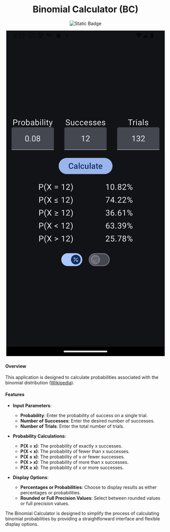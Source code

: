 <div align="center">

# Binomial Calculator (BC)

![Static Badge](https://img.shields.io/badge/version-1.0.0-blue?style=flat&label=version)

![alt text](main.jpg)

</div>

#### Overview

This application is designed to calculate probabilities associated with the binomial distribution ([Wikipedia](https://en.wikipedia.org/wiki/Binomial_distribution)).

#### Features
- **Input Parameters**:
    - **Probability**: Enter the probability of success on a single trial.
    - **Number of Successes**: Enter the desired number of successes.
    - **Number of Trials**: Enter the total number of trials.

- **Probability Calculations**:
    - **P(X = x)**: The probability of exactly x successes.
    - **P(X < x)**: The probability of fewer than x successes.
    - **P(X ≤ x)**: The probability of x or fewer successes.
    - **P(X > x)**: The probability of more than x successes.
    - **P(X ≥ x)**: The probability of x or more successes.

- **Display Options**:
    - **Percentages or Probabilities**: Choose to display results as either percentages or probabilities.
    - **Rounded or Full Precision Values**: Select between rounded values or full precision values.

The Binomial Calculator is designed to simplify the process of calculating binomial probabilities by providing a straightforward interface and flexible display options.
